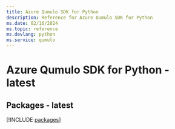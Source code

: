 ```yaml
---
title: Azure Qumulo SDK for Python
description: Reference for Azure Qumulo SDK for Python
ms.date: 02/16/2024
ms.topic: reference
ms.devlang: python
ms.service: qumulo
---
```

# Azure Qumulo SDK for Python - latest
## Packages - latest
[!INCLUDE [packages](qumulo-index.md)]